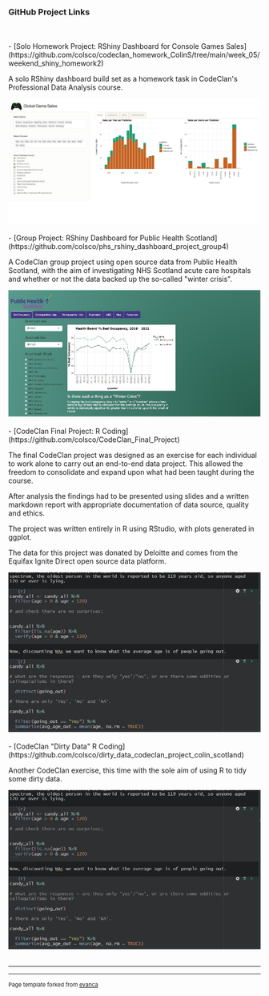 <!-- ## Portfolio

---

<!--### Category Name 1

[CodeClan "Dirty Data" R coding](/sample_page)
<img src="images/dummy_thumbnail.jpg?raw=true"/>

---
[Project 2 Title](/pdf/sample_presentation.pdf)
<img src="images/dummy_thumbnail.jpg?raw=true"/>

---
[Project 3 Title](http://example.com/)
<img src="images/dummy_thumbnail.jpg?raw=true"/>

---
-->
### GitHub Project Links

<br>
<br>
- [Solo Homework Project: RShiny Dashboard for Console Games Sales](https://github.com/colsco/codeclan_homework_ColinS/tree/main/week_05/weekend_shiny_homework2)
<p>
A solo RShiny dashboard build set as a homework task in CodeClan's Professional
Data Analysis course.
</p>
<a href="https://github.com/colsco/codeclan_homework_ColinS/tree/main/week_05/weekend_shiny_homework2"><img src="images/games_shiny.jpg?raw=true"/></a>
<br>
<br>
- [Group Project: RShiny Dashboard for Public Health Scotland](https://github.com/colsco/phs_rshiny_dashboard_project_group4)
<p>
A CodeClan group project using open source data from Public Health Scotland,
with the aim of investigating NHS Scotland acute care hospitals and whether or 
not the data backed up the so-called "winter crisis".
</p>
<a href="https://github.com/colsco/phs_rshiny_dashboard_project_group4"><img src="images/shiny_dashboard.jpg?raw=true"/></a>
<br>
<br>
- [CodeClan Final Project: R Coding](https://github.com/colsco/CodeClan_Final_Project)
<p>
The final CodeClan project was designed as an exercise for each individual to
work alone to carry out an end-to-end data project. This allowed the freedom to
consolidate and expand upon what had been taught during the course.

After analysis the findings had to be presented using slides and a written
markdown report with appropriate documentation of data source, quality and ethics.

The project was written entirely in R using RStudio, with plots generated in
ggplot.

The data for this project was donated by Deloitte and comes from the Equifax 
Ignite Direct open source data platform.
</p>
<a href="https://github.com/colsco/dirty_data_codeclan_project_colin_scotland"><img src="images/dirty_data.jpg?raw=true"/></a>
<br>
<br>
- [CodeClan "Dirty Data" R Coding](https://github.com/colsco/dirty_data_codeclan_project_colin_scotland)
<p>
Another CodeClan exercise, this time with the sole aim of using R to tidy some
dirty data.
</p>
<a href="https://github.com/colsco/dirty_data_codeclan_project_colin_scotland"><img src="images/dirty_data.jpg?raw=true"/></a>
<br>
<br>

---




---
<p style="font-size:11px">Page template forked from <a href="https://github.com/evanca/quick-portfolio">evanca</a></p>
<!-- Remove above link if you don't want to attibute -->
